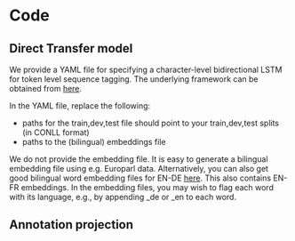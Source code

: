 # Code

## Direct Transfer model

We provide a YAML file for specifying a character-level bidirectional LSTM for token level sequence tagging. The underlying framework can be obtained from [here](https://github.com/UKPLab/thesis2018-tk_mtl_sequence_tagging).

In the YAML file, replace the following:

* paths for the train,dev,test file should point to your train,dev,test splits (in CONLL format)
* paths to the (bilingual) embeddings file

We do not provide the embedding file. It is easy to generate a bilingual embedding file using e.g. Europarl data. Alternatively, you can also get good bilingual word embedding files for EN-DE [here](https://github.com/UKPLab/arxiv2018-xling-sentence-embeddings). This also contains EN-FR embeddings. In the embedding files, you may wish to flag each word with its language, e.g., by appending _de or _en to each word.

## Annotation projection
